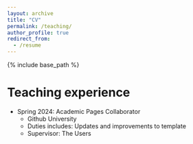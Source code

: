 ```yaml
---
layout: archive
title: "CV"
permalink: /teaching/
author_profile: true
redirect_from:
  - /resume
---
```


{% include base_path %}


Teaching experience
======
* Spring 2024: Academic Pages Collaborator
  * Github University
  * Duties includes: Updates and improvements to template
  * Supervisor: The Users



